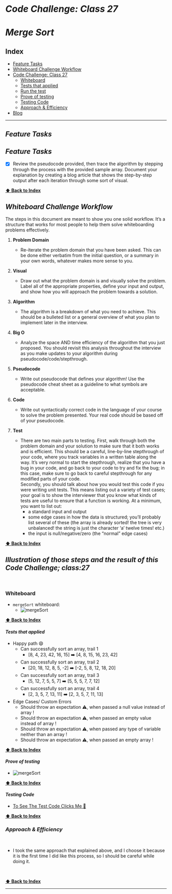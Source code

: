 # ***Code Challenge: Class 27***

# ***Merge Sort***

## Index

- [Feature Tasks](#Feature-Tasks)
- [Whiteboard Challenge Workflow](#Whiteboard-Challenge-Workflow)
- [Code Challenge: Class 27](#Illustration-of-those-steps-and-the-result-of-this-Code-Challenge;-class-27)
  - [Whiteboard](#Whiteboard)
  - [Tests that applied](#Tests-that-applied)
  - [Run the test](#Run-the-test)
  - [Prove of testing](#Prove-of-testing)
  - [Testing Code](#Testing-Code)
  - [Approach & Efficiency](#Approach-&-Efficiency)
- [Blog](blog.md)

---

## ***Feature Tasks***

## ***Feature Tasks***

- [x] Review the pseudocode provided, then trace the algorithm by stepping through the process with the provided sample array. Document your explanation by creating a blog article that shows the step-by-step output after each iteration through some sort of visual.

**[⬆ Back to Index](#index)**

## ***Whiteboard Challenge Workflow***

The steps in this document are meant to show you one solid workflow. It’s a structure that works for most people to help them solve whiteboarding problems effectively.

1. **Problem Domain**
    - Re-iterate the problem domain that you have been asked. This can be done either verbatim from the initial question, or a summary in your own words, whatever makes more sense to you.

2. **Visual**
    - Draw out what the problem domain is and visually solve the problem. Label all of the appropriate properties, define your input and output, and show how you will approach the problem towards a solution.

3. **Algorithm**
    - The algorithm is a breakdown of what you need to achieve. This should be a bulleted list or a general overview of what you plan to implement later in the interview.

4. **Big O**
    - Analyze the space AND time efficiency of the algorithm that you just proposed. You should revisit this analysis throughout the interview as you make updates to your algorithm during pseudocode/code/stepthrough.

5. **Pseudocode**
    - Write out pseudocode that defines your algorithm! Use the pseudocode cheat sheet as a guideline to what symbols are acceptable.

6. **Code**
    - Write out syntactically correct code in the language of your course to solve the problem presented. Your real code should be based off of your pseudocode.

7. **Test**
    - There are two main parts to testing. First, walk through both the problem domain and your solution to make sure that it both works and is efficient. This should be a careful, line-by-line stepthrough of your code, where you track variables in a written table along the way. It’s very normal to start the stepthrough, realize that you have a bug in your code, and go back to your code to try and fix the bug; in this case, make sure to go back to careful stepthrough for any modified parts of your code. <br> Secondly, you should talk about how you would test this code if you were writing unit tests. This means listing out a variety of test cases; your goal is to show the interviewer that you know what kinds of tests are useful to ensure that a function is working. At a minimum, you want to list out:
        - a standard input and output
        - some edge cases in how the data is structured; you’ll probably list several of these (the array is already sorted! the tree is very unbalanced! the string is just the character ‘a’ twelve times! etc.)
        - the input is null/negative/zero (the “normal” edge cases)

**[⬆ Back to Index](#index)**

## ***Illustration of those steps and the result of this Code Challenge; class:27***

<br>

### **Whiteboard**

- `mergeSort` whiteboard:
  - ![mergeSort](../../assets/mergeSort.jpg)

**[⬆ Back to Index](#index)**

#### ***Tests that applied***

- Happy path 😄
  - Can successfully sort an array, trail 1
    - [8, 4, 23, 42, 16, 15] ➡️ [4, 8, 15, 16, 23, 42]
  - Can successfully sort an array, trail 2
    - [20, 18, 12, 8, 5, -2] ➡️ [-2, 5, 8, 12, 18, 20]
  - Can successfully sort an array, trail 3
    - [5, 12, 7, 5, 5, 7] ➡️ [5, 5, 5, 7, 7, 12]
  - Can successfully sort an array, trail 4
    - [2, 3, 5, 7, 13, 11] ➡️ [2, 3, 5, 7, 11, 13]
- Edge Cases/ Custom Errors
  - Should throw an expectation ⚠️, when passed a null value instead of array !
  - Should throw an expectation ⚠️, when passed an empty value instead of array !
  - Should throw an expectation ⚠️, when passed any type of variable neither than an array !
  - Should throw an expectation ⚠️, when passed an empty array !

**[⬆ Back to Index](#index)**

#### ***Prove of testing***

- ![mergeSort](../../assets/mergeSort-test.PNG)

**[⬆ Back to Index](#index)**

#### ***Testing Code***

- [To See The Test Code Clicks Me 🧪](../../__test__/mergeSort.test.js)

**[⬆ Back to Index](#index)**

### ***Approach & Efficiency***

<br>

- I took the same approach that explained above, and I choose it because it is the first time I did like this process, so I should be careful while doing it.

<br>

**[⬆ Back to Index](#index)**

---
